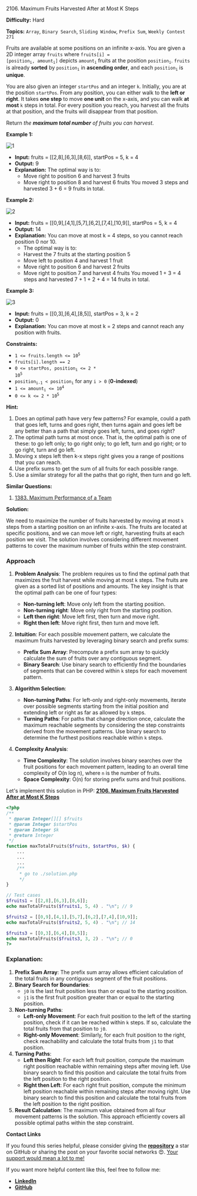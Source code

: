 2106\. Maximum Fruits Harvested After at Most K Steps

**Difficulty:** Hard

**Topics:** `Array`, `Binary Search`, `Sliding Window`, `Prefix Sum`, `Weekly Contest 271`

Fruits are available at some positions on an infinite x-axis. You are given a 2D integer array `fruits` where <code>fruits[i] = [position<sub>i</sub>, amount<sub>i</sub>]</code> depicts <code>amount<sub>i</sub></code> fruits at the position <code>position<sub>i</sub></code>. `fruits` is already **sorted** by <code>position<sub>i</sub></code> in **ascending order**, and each <code>position<sub>i</sub></code> is **unique**.

You are also given an integer `startPos` and an integer `k`. Initially, you are at the position `startPos`. From any position, you can either walk to the **left or right**. It takes **one step** to move **one unit** on the x-axis, and you can walk **at most** `k` steps in total. For every position you reach, you harvest all the fruits at that position, and the fruits will disappear from that position.

Return _the **maximum total number** of fruits you can harvest_.

**Example 1:**

![1](https://assets.leetcode.com/uploads/2021/11/21/1.png)

- **Input:** fruits = [[2,8],[6,3],[8,6]], startPos = 5, k = 4
- **Output:** 9
- **Explanation:** The optimal way is to:
  - Move right to position 6 and harvest 3 fruits
  - Move right to position 8 and harvest 6 fruits
    You moved 3 steps and harvested 3 + 6 = 9 fruits in total.

**Example 2:**

![2](https://assets.leetcode.com/uploads/2021/11/21/2.png)

- **Input:** fruits = [[0,9],[4,1],[5,7],[6,2],[7,4],[10,9]], startPos = 5, k = 4
- **Output:** 14
- **Explanation:** You can move at most k = 4 steps, so you cannot reach position 0 nor 10.
  - The optimal way is to:
  - Harvest the 7 fruits at the starting position 5
  - Move left to position 4 and harvest 1 fruit
  - Move right to position 6 and harvest 2 fruits
  - Move right to position 7 and harvest 4 fruits
    You moved 1 + 3 = 4 steps and harvested 7 + 1 + 2 + 4 = 14 fruits in total.

**Example 3:**

![3](https://assets.leetcode.com/uploads/2021/11/21/3.png)

- **Input:** fruits = [[0,3],[6,4],[8,5]], startPos = 3, k = 2
- **Output:** 0
- **Explanation:** You can move at most k = 2 steps and cannot reach any position with fruits.

**Constraints:**

- <code>1 <= fruits.length <= 10<sup>5</sup></code>
- `fruits[i].length == 2`
- <code>0 <= startPos, position<sub>i</sub> <= 2 * 10<sup>5</sup></code>
- <code>position<sub>i-1</sub> < position<sub>i</sub></code> for any `i > 0` (**0-indexed**)
- <code>1 <= amount<sub>i</sub> <= 10<sup>4</sup></code>
- <code>0 <= k <= 2 * 10<sup>5</sup></code>


**Hint:**
1. Does an optimal path have very few patterns? For example, could a path that goes left, turns and goes right, then turns again and goes left be any better than a path that simply goes left, turns, and goes right?
2. The optimal path turns at most once. That is, the optimal path is one of these: to go left only; to go right only; to go left, turn and go right; or to go right, turn and go left.
3. Moving x steps left then k-x steps right gives you a range of positions that you can reach.
4. Use prefix sums to get the sum of all fruits for each possible range.
5. Use a similar strategy for all the paths that go right, then turn and go left.


**Similar Questions:**
1. [1383. Maximum Performance of a Team](https://github.com/mah-shamim/leet-code-in-php/tree/main/algorithms/001383-maximum-performance-of-a-team)


**Solution:**

We need to maximize the number of fruits harvested by moving at most `k` steps from a starting position on an infinite x-axis. The fruits are located at specific positions, and we can move left or right, harvesting fruits at each position we visit. The solution involves considering different movement patterns to cover the maximum number of fruits within the step constraint.

### Approach
1. **Problem Analysis**: The problem requires us to find the optimal path that maximizes the fruit harvest while moving at most `k` steps. The fruits are given as a sorted list of positions and amounts. The key insight is that the optimal path can be one of four types:
    - **Non-turning left**: Move only left from the starting position.
    - **Non-turning right**: Move only right from the starting position.
    - **Left then right**: Move left first, then turn and move right.
    - **Right then left**: Move right first, then turn and move left.

2. **Intuition**: For each possible movement pattern, we calculate the maximum fruits harvested by leveraging binary search and prefix sums:
    - **Prefix Sum Array**: Precompute a prefix sum array to quickly calculate the sum of fruits over any contiguous segment.
    - **Binary Search**: Use binary search to efficiently find the boundaries of segments that can be covered within `k` steps for each movement pattern.

3. **Algorithm Selection**:
    - **Non-turning Paths**: For left-only and right-only movements, iterate over possible segments starting from the initial position and extending left or right as far as allowed by `k` steps.
    - **Turning Paths**: For paths that change direction once, calculate the maximum reachable segments by considering the step constraints derived from the movement patterns. Use binary search to determine the furthest positions reachable within `k` steps.

4. **Complexity Analysis**:
    - **Time Complexity**: The solution involves binary searches over the fruit positions for each movement pattern, leading to an overall time complexity of O(n log n), where `n` is the number of fruits.
    - **Space Complexity**: O(n) for storing prefix sums and fruit positions.

Let's implement this solution in PHP: **[2106. Maximum Fruits Harvested After at Most K Steps](https://github.com/mah-shamim/leet-code-in-php/tree/main/algorithms/002106-maximum-fruits-harvested-after-at-most-k-steps/solution.php)**

```php
<?php
/**
 * @param Integer[][] $fruits
 * @param Integer $startPos
 * @param Integer $k
 * @return Integer
 */
function maxTotalFruits($fruits, $startPos, $k) {
    ...
    ...
    ...
    /**
     * go to ./solution.php
     */
}

// Test cases
$fruits1 = [[2,8],[6,3],[8,6]];
echo maxTotalFruits($fruits1, 5, 4) . "\n"; // 9

$fruits2 = [[0,9],[4,1],[5,7],[6,2],[7,4],[10,9]];
echo maxTotalFruits($fruits2, 5, 4) . "\n"; // 14

$fruits3 = [[0,3],[6,4],[8,5]];
echo maxTotalFruits($fruits3, 3, 2) . "\n"; // 0
?>
```

### Explanation:

1. **Prefix Sum Array**: The prefix sum array allows efficient calculation of the total fruits in any contiguous segment of the fruit positions.
2. **Binary Search for Boundaries**:
    - `j0` is the last fruit position less than or equal to the starting position.
    - `j1` is the first fruit position greater than or equal to the starting position.
3. **Non-turning Paths**:
    - **Left-only Movement**: For each fruit position to the left of the starting position, check if it can be reached within `k` steps. If so, calculate the total fruits from that position to `j0`.
    - **Right-only Movement**: Similarly, for each fruit position to the right, check reachability and calculate the total fruits from `j1` to that position.
4. **Turning Paths**:
    - **Left then Right**: For each left fruit position, compute the maximum right position reachable within remaining steps after moving left. Use binary search to find this position and calculate the total fruits from the left position to the right position.
    - **Right then Left**: For each right fruit position, compute the minimum left position reachable within remaining steps after moving right. Use binary search to find this position and calculate the total fruits from the left position to the right position.
5. **Result Calculation**: The maximum value obtained from all four movement patterns is the solution. This approach efficiently covers all possible optimal paths within the step constraint.

**Contact Links**

If you found this series helpful, please consider giving the **[repository](https://github.com/mah-shamim/leet-code-in-php)** a star on GitHub or sharing the post on your favorite social networks 😍. [Your support would mean a lot to me!](https://isolatedcompliments.com/v09uayg6h?key=a647d02f1aafcddaf10536d7cd00bd7c)

If you want more helpful content like this, feel free to follow me:

- **[LinkedIn](https://www.linkedin.com/in/arifulhaque/)**
- **[GitHub](https://github.com/mah-shamim)**